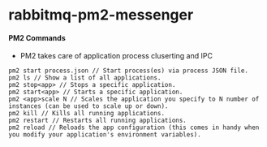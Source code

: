# rabbitmq-pm2-messenger





#### PM2 Commands
- PM2 takes care of application process cluserting and IPC
```
pm2 start process.json // Start process(es) via process JSON file.
pm2 ls // Show a list of all applications.
pm2 stop<app> // Stops a specific application.
pm2 start<app> // Starts a specific application.
pm2 <app>scale N // Scales the application you specify to N number of instances (can be used to scale up or down).
pm2 kill // Kills all running applications.
pm2 restart // Restarts all running applications.
pm2 reload // Reloads the app configuration (this comes in handy when you modify your application's environment variables).
```
